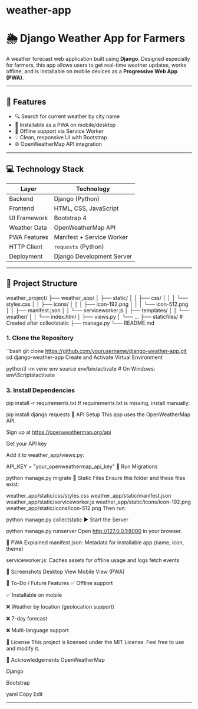 # weather-app
# 🌦️ Django Weather App for Farmers

A weather forecast web application built using **Django**. Designed especially for farmers, this app allows users to get real-time weather updates, works offline, and is installable on mobile devices as a **Progressive Web App (PWA)**.

---

## 🚀 Features

- 🔍 Search for current weather by city name
- 📱 Installable as a PWA on mobile/desktop
- 💾 Offline support via Service Worker
- 💡 Clean, responsive UI with Bootstrap
- 🌐 OpenWeatherMap API integration

---

## 💻 Technology Stack

| Layer         | Technology                     |
|---------------|--------------------------------|
| Backend       | Django (Python)                |
| Frontend      | HTML, CSS, JavaScript          |
| UI Framework  | Bootstrap 4                    |
| Weather Data  | OpenWeatherMap API             |
| PWA Features  | Manifest + Service Worker      |
| HTTP Client   | `requests` (Python)            |
| Deployment    | Django Development Server      |

---

## 📁 Project Structure

weather_project/
├── weather_app/
│ ├── static/
│ │ ├── css/
│ │ │ └── styles.css
│ │ ├── icons/
│ │ │ ├── icon-192.png
│ │ │ └── icon-512.png
│ │ ├── manifest.json
│ │ └── serviceworker.js
│ ├── templates/
│ │ └── weather/
│ │ └── index.html
│ ├── views.py
│ └── ...
├── staticfiles/ # Created after collectstatic
├── manage.py
└── README.md

### 1. Clone the Repository

``bash
git clone https://github.com/yourusername/django-weather-app.git
cd django-weather-app
Create and Activate Virtual Environment

python3 -m venv env
source env/bin/activate  # On Windows: env\Scripts\activate
### 3. Install Dependencies

pip install -r requirements.txt
If requirements.txt is missing, install manually:

pip install django requests
🔑 API Setup
This app uses the OpenWeatherMap API.

Sign up at https://openweathermap.org/api

Get your API key

Add it to weather_app/views.py:


API_KEY = "your_openweathermap_api_key"
🔄 Run Migrations

python manage.py migrate
📁 Static Files
Ensure this folder and these files exist:


weather_app/static/css/styles.css
weather_app/static/manifest.json
weather_app/static/serviceworker.js
weather_app/static/icons/icon-192.png
weather_app/static/icons/icon-512.png
Then run:


python manage.py collectstatic
▶️ Start the Server

python manage.py runserver
Open http://127.0.0.1:8000 in your browser.

📱 PWA Explained
manifest.json: Metadata for installable app (name, icon, theme)

serviceworker.js: Caches assets for offline usage and logs fetch events

📸 Screenshots
Desktop View	Mobile View (PWA)

🧩 To-Do / Future Features
✅ Offline support

✅ Installable on mobile

❌ Weather by location (geolocation support)

❌ 7-day forecast

❌ Multi-language support

📝 License
This project is licensed under the MIT License. Feel free to use and modify it.

🙌 Acknowledgements
OpenWeatherMap

Django

Bootstrap

yaml
Copy
Edit

---
